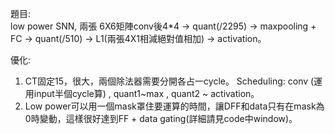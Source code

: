 題目:         
low power SNN, 兩張 6X6矩陣conv後4*4 -> quant(/2295) -> maxpooling + FC -> quant(/510) -> L1(兩張4X1相減絕對值相加) -> activation。    

優化:        
1. CT固定15，很大，兩個除法器需要分開各占一cycle。 Scheduling: conv (運用input半個cycle算) , quant1~max , quant2 ~ activation。
2. Low power可以用一個mask罩住要運算的時間，讓DFF和data只有在mask為0時變動，這樣很好達到FF + data gating(詳細請見code中window)。     
